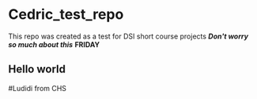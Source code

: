 # Cedric_test_repo
This repo was created as a test for DSI short course projects
_**Don't worry so much about this**_
**FRIDAY**
## Hello world
#Ludidi from CHS
